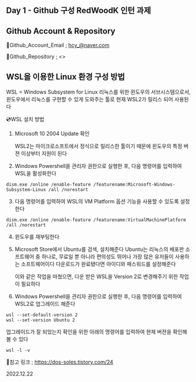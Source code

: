 Day 1 - Github 구성
RedWoodK 인턴 과제
---

Github Account & Repository
---

📧Github_Account_Email ; <hcy_@naver.com>

📂Github_Repository ; <>


WSL을 이용한 Linux 환경 구성 방법
---
WSL = Windows Subsystem for Linux
리눅스를 위한 윈도우의 서브시스템으로서, 윈도우에서 리눅스를 구현할 수 있게 도와주는 툴로 현재 WSL2가 릴리스 되어 사용된다


💿WSL 설치 방법

1. Microsoft 10 2004 Update 확인

    WSL2는 마이크로소프트에서 정식으로 릴리스한 툴이기 때문에 윈도우의 특정 버젼 이상부터 지원이 된다
    

2. Windows Powershell을 관리자 권한으로 실행한 후, 다음 명령어를 입력하여 WSL을 활성화한다

```
dism.exe /online /enable-feature /featurename:Microsoft-Windows-Subsystem-Linux /all /norestart
```
 
3. 다음 명령어를 입력하여 WSL의 VM Platform 옵션 기능을 사용할 수 있도록 설정한다

```
dism.exe /online /enable-feature /featurename:VirtualMachinePlatform /all /norestart
``` 

4.  윈도우를 재부팅한다

5. Microsoft Store에서 Ubuntu를 검색, 설치해준다
    Ubuntu는 리눅스의 배포판 소프트웨어 중 하나로, 무료일 뿐 아니라 편의성도 뛰어나 가장 많은 유저들이 사용하는 소프트웨어이다
    다운로드가 완료됐다면 아이디와 패스워드를 설정해준다
 
    이와 같은 작업을 마쳤으면, 다운 받은 WSL을 Version 2로 변경해주기 위한 작업이 필요하다
 
6. Windows Powershell을 관리자 권한으로 실행한 후, 다음 명령어를 입력하여 WSL2로 업그레이드 해준다

```
wsl --set-default-version 2
wsl --set-version Ubuntu 2
```

   업그레이드가 잘 되었는지 확인을 위한 아래의 명령어를 입력하여 현재 버젼을 확인해 볼 수 있다

```
wsl -l -v
```

 📎참고 링크 ; <https://dos-soles.tistory.com/24>

2022.12.22
